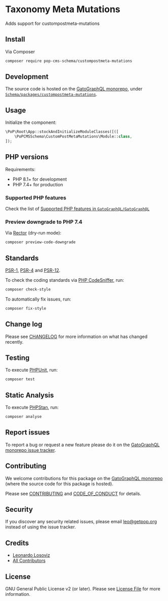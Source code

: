 # Taxonomy Meta Mutations

<!--
[![Build Status][ico-travis]][link-travis]
[![Quality Score][ico-code-quality]][link-code-quality]
[![Software License][ico-license]](LICENSE.md)
[![Latest Version on Packagist][ico-version]][link-packagist]
[![Coverage Status][ico-scrutinizer]][link-scrutinizer]
[![Total Downloads][ico-downloads]][link-downloads]
-->

Adds support for custompostmeta-mutations

## Install

Via Composer

``` bash
composer require pop-cms-schema/custompostmeta-mutations
```

## Development

The source code is hosted on the [GatoGraphQL monorepo](https://github.com/GatoGraphQL/GatoGraphQL), under [`Schema/packages/custompostmeta-mutations`](https://github.com/GatoGraphQL/GatoGraphQL/tree/master/layers/Schema/packages/custompostmeta-mutations).

## Usage

Initialize the component:

``` php
\PoP\Root\App::stockAndInitializeModuleClasses([([
    \PoPCMSSchema\CustomPostMetaMutations\Module::class,
]);
```

## PHP versions

Requirements:

- PHP 8.1+ for development
- PHP 7.4+ for production

### Supported PHP features

Check the list of [Supported PHP features in `GatoGraphQL/GatoGraphQL`](https://github.com/GatoGraphQL/GatoGraphQL/blob/master/docs/supported-php-features.md)

### Preview downgrade to PHP 7.4

Via [Rector](https://github.com/rectorphp/rector) (dry-run mode):

```bash
composer preview-code-downgrade
```

## Standards

[PSR-1](https://www.php-fig.org/psr/psr-1), [PSR-4](https://www.php-fig.org/psr/psr-4) and [PSR-12](https://www.php-fig.org/psr/psr-12).

To check the coding standards via [PHP CodeSniffer](https://github.com/squizlabs/PHP_CodeSniffer), run:

``` bash
composer check-style
```

To automatically fix issues, run:

``` bash
composer fix-style
```

## Change log

Please see [CHANGELOG](CHANGELOG.md) for more information on what has changed recently.

## Testing

To execute [PHPUnit](https://phpunit.de/), run:

``` bash
composer test
```

## Static Analysis

To execute [PHPStan](https://github.com/phpstan/phpstan), run:

``` bash
composer analyse
```

## Report issues

To report a bug or request a new feature please do it on the [GatoGraphQL monorepo issue tracker](https://github.com/GatoGraphQL/GatoGraphQL/issues).

## Contributing

We welcome contributions for this package on the [GatoGraphQL monorepo](https://github.com/GatoGraphQL/GatoGraphQL) (where the source code for this package is hosted).

Please see [CONTRIBUTING](CONTRIBUTING.md) and [CODE_OF_CONDUCT](CODE_OF_CONDUCT.md) for details.

## Security

If you discover any security related issues, please email leo@getpop.org instead of using the issue tracker.

## Credits

- [Leonardo Losoviz][link-author]
- [All Contributors][link-contributors]

## License

GNU General Public License v2 (or later). Please see [License File](LICENSE.md) for more information.

[ico-version]: https://img.shields.io/packagist/v/pop-cms-schema/custompostmeta-mutations.svg?style=flat-square
[ico-license]: https://img.shields.io/badge/license-GPLv2-brightgreen.svg?style=flat-square
[ico-travis]: https://img.shields.io/travis/pop-cms-schema/custompostmeta-mutations/master.svg?style=flat-square
[ico-scrutinizer]: https://img.shields.io/scrutinizer/coverage/g/pop-cms-schema/custompostmeta-mutations.svg?style=flat-square
[ico-code-quality]: https://img.shields.io/scrutinizer/g/pop-cms-schema/custompostmeta-mutations.svg?style=flat-square
[ico-downloads]: https://img.shields.io/packagist/dt/pop-cms-schema/custompostmeta-mutations.svg?style=flat-square

[link-packagist]: https://packagist.org/packages/pop-cms-schema/custompostmeta-mutations
[link-travis]: https://travis-ci.org/pop-cms-schema/custompostmeta-mutations
[link-scrutinizer]: https://scrutinizer-ci.com/g/pop-cms-schema/custompostmeta-mutations/code-structure
[link-code-quality]: https://scrutinizer-ci.com/g/pop-cms-schema/custompostmeta-mutations
[link-downloads]: https://packagist.org/packages/pop-cms-schema/custompostmeta-mutations
[link-author]: https://github.com/leoloso
[link-contributors]: ../../../../../../contributors
